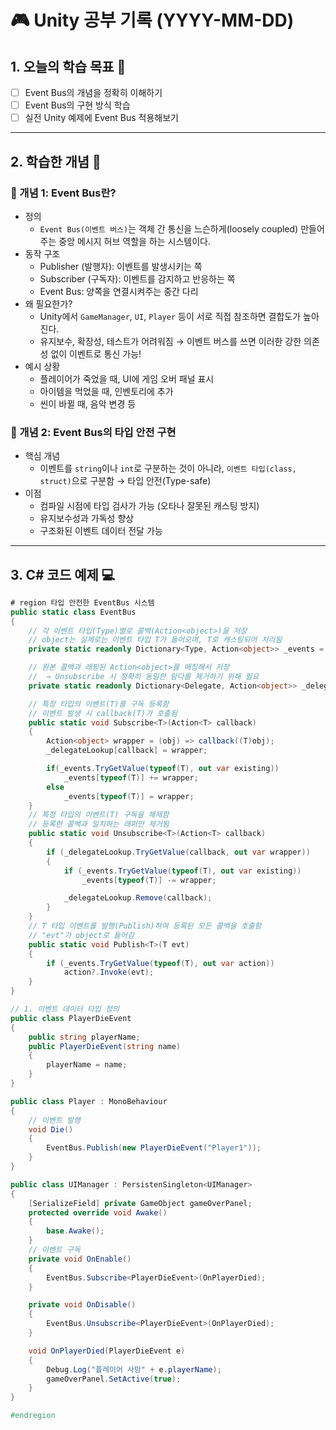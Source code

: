 # 🎮 Unity 공부 기록 (YYYY-MM-DD)

## 1. 오늘의 학습 목표 🎯
- [ ] Event Bus의 개념을 정확히 이해하기
- [ ] Event Bus의 구현 방식 학습
- [ ] 실전 Unity 예제에 Event Bus 적용해보기

---

## 2. 학습한 개념 📝
### 🔹 개념 1: Event Bus란?
- 정의
    - `Event Bus(이벤트 버스)`는 객체 간 통신을 느슨하게(loosely coupled) 만들어주는 중앙 메시지 허브 역할을 하는 시스템이다.
- 동작 구조
    - Publisher (발행자): 이벤트를 발생시키는 쪽
    - Subscriber (구독자): 이벤트를 감지하고 반응하는 쪽
    - Event Bus: 양쪽을 연결시켜주는 중간 다리
- 왜 필요한가?
    - Unity에서 `GameManager`, `UI`, `Player` 등이 서로 직접 참조하면 결합도가 높아진다.
    - 유지보수, 확장성, 테스트가 어려워짐 → 이벤트 버스를 쓰면 이러한 강한 의존성 없이 이벤트로 통신 가능!
- 예시 상황
    - 플레이어가 죽었을 때, UI에 게임 오버 패널 표시
    - 아이템을 먹었을 때, 인벤토리에 추가
    - 씬이 바뀔 때, 음악 변경 등
### 🔹 개념 2: Event Bus의 타입 안전 구현
- 핵심 개념
    - 이벤트를 `string`이나 `int`로 구분하는 것이 아니라, `이벤트 타입(class, struct)`으로 구분함 → 타입 안전(Type-safe)
- 이점
    - 컴파일 시점에 타입 검사가 가능 (오타나 잘못된 캐스팅 방지)
    - 유지보수성과 가독성 향상
    - 구조화된 이벤트 데이터 전달 가능

---

## 3. C# 코드 예제 💻
```csharp
# region 타입 안전한 EventBus 시스템
public static class EventBus
{
    // 각 이벤트 타입(Type)별로 콜백(Action<object>)을 저장
    // object는 실제로는 이벤트 타입 T가 들어오며, T로 캐스팅되어 처리됨
    private static readonly Dictionary<Type, Action<object>> _events = new();

    // 원본 콜백과 래핑된 Action<object>를 매칭해서 저장
    //  → Unsubscribe 시 정확히 동일한 람다를 제거하기 위해 필요
    private static readonly Dictionary<Delegate, Action<object>> _delegateLookup = new();

    // 특정 타입의 이벤트(T)를 구독 등록함
    // 이벤트 발생 시 callback(T)가 호출됨
    public static void Subscribe<T>(Action<T> callback)
    {
        Action<object> wrapper = (obj) => callback((T)obj);
        _delegateLookup[callback] = wrapper;

        if(_events.TryGetValue(typeof(T), out var existing))
            _events[typeof(T)] += wrapper;
        else
            _events[typeof(T)] = wrapper;
    }
    // 특정 타입의 이벤트(T) 구독을 해제함
    // 등록한 콜백과 일치하는 래퍼만 제거됨
    public static void Unsubscribe<T>(Action<T> callback)
    {
        if (_delegateLookup.TryGetValue(callback, out var wrapper))
        {
            if (_events.TryGetValue(typeof(T), out var existing))
                _events[typeof(T)] -= wrapper;

            _delegateLookup.Remove(callback);
        }
    }
    // T 타입 이벤트를 발행(Publish)하여 등록된 모든 콜백을 호출함
    // "evt"가 object로 들어감
    public static void Publish<T>(T evt)
    {
        if (_events.TryGetValue(typeof(T), out var action))
            action?.Invoke(evt);
    }
}

// 1. 이벤트 데이터 타입 정의
public class PlayerDieEvent
{
    public string playerName;
    public PlayerDieEvent(string name)
    {
        playerName = name;
    }
}

public class Player : MonoBehaviour 
{
    // 이벤트 발행
    void Die()
    {
        EventBus.Publish(new PlayerDieEvent("Player1"));
    }
}

public class UIManager : PersistenSingleton<UIManager> 
{
    [SerializeField] private GameObject gameOverPanel;
    protected override void Awake()
    {
        base.Awake();
    }
    // 이벤트 구독
    private void OnEnable()
    {
        EventBus.Subscribe<PlayerDieEvent>(OnPlayerDied);
    }

    private void OnDisable()
    {
        EventBus.Unsubscribe<PlayerDieEvent>(OnPlayerDied);
    }

    void OnPlayerDied(PlayerDieEvent e)
    {
        Debug.Log("플레이어 사망" + e.playerName);
        gameOverPanel.SetActive(true);
    }
}

#endregion
```
